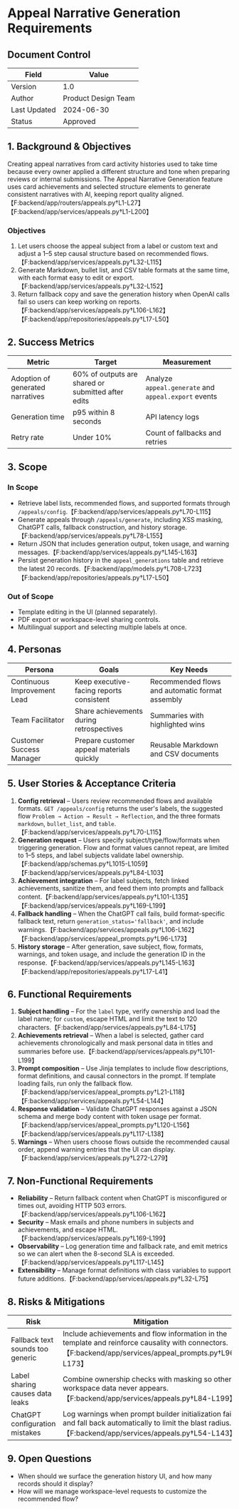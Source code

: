 # Appeal Narrative Generation Requirements

## Document Control
| Field | Value |
| --- | --- |
| Version | 1.0 |
| Author | Product Design Team |
| Last Updated | 2024-06-30 |
| Status | Approved |

## 1. Background & Objectives
Creating appeal narratives from card activity histories used to take time because every owner applied a different structure and tone when preparing reviews or internal submissions. The Appeal Narrative Generation feature uses card achievements and selected structure elements to generate consistent narratives with AI, keeping report quality aligned.【F:backend/app/routers/appeals.py†L1-L27】【F:backend/app/services/appeals.py†L1-L200】

### Objectives
1. Let users choose the appeal subject from a label or custom text and adjust a 1–5 step causal structure based on recommended flows.【F:backend/app/services/appeals.py†L32-L115】
2. Generate Markdown, bullet list, and CSV table formats at the same time, with each format easy to edit or export.【F:backend/app/services/appeals.py†L32-L152】
3. Return fallback copy and save the generation history when OpenAI calls fail so users can keep working on reports.【F:backend/app/services/appeals.py†L106-L162】【F:backend/app/repositories/appeals.py†L17-L50】

## 2. Success Metrics
| Metric | Target | Measurement |
| --- | --- | --- |
| Adoption of generated narratives | 60% of outputs are shared or submitted after edits | Analyze `appeal.generate` and `appeal.export` events |
| Generation time | p95 within 8 seconds | API latency logs |
| Retry rate | Under 10% | Count of fallbacks and retries |

## 3. Scope
### In Scope
- Retrieve label lists, recommended flows, and supported formats through `/appeals/config`.【F:backend/app/services/appeals.py†L70-L115】
- Generate appeals through `/appeals/generate`, including XSS masking, ChatGPT calls, fallback construction, and history storage.【F:backend/app/services/appeals.py†L78-L155】
- Return JSON that includes generation output, token usage, and warning messages.【F:backend/app/services/appeals.py†L145-L163】
- Persist generation history in the `appeal_generations` table and retrieve the latest 20 records.【F:backend/app/models.py†L708-L723】【F:backend/app/repositories/appeals.py†L17-L50】

### Out of Scope
- Template editing in the UI (planned separately).
- PDF export or workspace-level sharing controls.
- Multilingual support and selecting multiple labels at once.

## 4. Personas
| Persona | Goals | Key Needs |
| --- | --- | --- |
| Continuous Improvement Lead | Keep executive-facing reports consistent | Recommended flows and automatic format assembly |
| Team Facilitator | Share achievements during retrospectives | Summaries with highlighted wins |
| Customer Success Manager | Prepare customer appeal materials quickly | Reusable Markdown and CSV documents |

## 5. User Stories & Acceptance Criteria
1. **Config retrieval** – Users review recommended flows and available formats. `GET /appeals/config` returns the user's labels, the suggested flow `Problem → Action → Result → Reflection`, and the three formats `markdown`, `bullet_list`, and `table`.【F:backend/app/services/appeals.py†L70-L115】
2. **Generation request** – Users specify subject/type/flow/formats when triggering generation. Flow and format values cannot repeat, are limited to 1–5 steps, and label subjects validate label ownership.【F:backend/app/schemas.py†L1015-L1059】【F:backend/app/services/appeals.py†L84-L103】
3. **Achievement integration** – For label subjects, fetch linked achievements, sanitize them, and feed them into prompts and fallback content.【F:backend/app/services/appeals.py†L101-L135】【F:backend/app/services/appeals.py†L169-L199】
4. **Fallback handling** – When the ChatGPT call fails, build format-specific fallback text, return `generation_status='fallback'`, and include warnings.【F:backend/app/services/appeals.py†L106-L162】【F:backend/app/services/appeal_prompts.py†L96-L173】
5. **History storage** – After generation, save subject, flow, formats, warnings, and token usage, and include the generation ID in the response.【F:backend/app/services/appeals.py†L145-L163】【F:backend/app/repositories/appeals.py†L17-L41】

## 6. Functional Requirements
1. **Subject handling** – For the `label` type, verify ownership and load the label name; for `custom`, escape HTML and limit the text to 120 characters.【F:backend/app/services/appeals.py†L84-L175】
2. **Achievements retrieval** – When a label is selected, gather card achievements chronologically and mask personal data in titles and summaries before use.【F:backend/app/services/appeals.py†L101-L199】
3. **Prompt composition** – Use Jinja templates to include flow descriptions, format definitions, and causal connectors in the prompt. If template loading fails, run only the fallback flow.【F:backend/app/services/appeal_prompts.py†L21-L118】【F:backend/app/services/appeals.py†L54-L144】
4. **Response validation** – Validate ChatGPT responses against a JSON schema and merge body content with token usage per format.【F:backend/app/services/appeal_prompts.py†L120-L156】【F:backend/app/services/appeals.py†L117-L138】
5. **Warnings** – When users choose flows outside the recommended causal order, append warning entries that the UI can display.【F:backend/app/services/appeals.py†L272-L279】

## 7. Non-Functional Requirements
- **Reliability** – Return fallback content when ChatGPT is misconfigured or times out, avoiding HTTP 503 errors.【F:backend/app/services/appeals.py†L106-L162】
- **Security** – Mask emails and phone numbers in subjects and achievements, and escape HTML.【F:backend/app/services/appeals.py†L169-L199】
- **Observability** – Log generation time and fallback rate, and emit metrics so we can alert when the 8-second SLA is exceeded.【F:backend/app/services/appeals.py†L117-L145】
- **Extensibility** – Manage format definitions with class variables to support future additions.【F:backend/app/services/appeals.py†L32-L75】

## 8. Risks & Mitigations
| Risk | Mitigation |
| --- | --- |
| Fallback text sounds too generic | Include achievements and flow information in the template and reinforce causality with connectors.【F:backend/app/services/appeal_prompts.py†L96-L173】 |
| Label sharing causes data leaks | Combine ownership checks with masking so other workspace data never appears.【F:backend/app/services/appeals.py†L84-L199】 |
| ChatGPT configuration mistakes | Log warnings when prompt builder initialization fails and fall back automatically to limit the blast radius.【F:backend/app/services/appeals.py†L54-L143】 |

## 9. Open Questions
- When should we surface the generation history UI, and how many records should it display?
- How will we manage workspace-level requests to customize the recommended flow?
